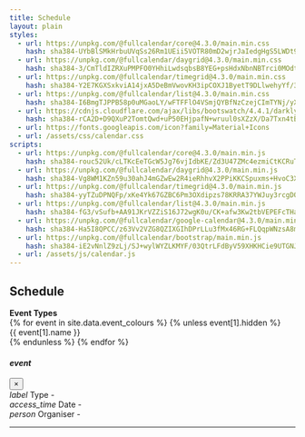 ```yaml
---
title: Schedule
layout: plain
styles:
  - url: https://unpkg.com/@fullcalendar/core@4.3.0/main.min.css
    hash: sha384-UYbBlSMkHrbuUVqSs26Rm1UEii5VOTR80mD2wjrJaIedgHgS5LWDt9d7rcbqEDxR
  - url: https://unpkg.com/@fullcalendar/daygrid@4.3.0/main.min.css
    hash: sha384-3/CmTldIZRXuPMPFO0YHhiLwdsqbsB8YEG+psHdxNbnNBTrci0MOdt/hbPRVmtS8
  - url: https://unpkg.com/@fullcalendar/timegrid@4.3.0/main.min.css
    hash: sha384-Y2E7KGXSxkviA14jxA5DeBmVwovKH3ipCOXJ1ByetT9DLlwehyYf/3Lm2wSncMR2
  - url: https://unpkg.com/@fullcalendar/list@4.3.0/main.min.css
    hash: sha384-I6BmgTJPPB58p0uMGaoLY/wFTFFlO4VSmjQYBfNzCzejCImTYNj/yXYmKBeUjtHH
  - url: https://cdnjs.cloudflare.com/ajax/libs/bootswatch/4.4.1/darkly/bootstrap.min.css
    hash: sha384-rCA2D+D9QXuP2TomtQwd+uP50EHjpafN+wruul0sXZzX/Da7Txn4tB9aLMZV4DZm
  - url: https://fonts.googleapis.com/icon?family=Material+Icons
  - url: /assets/css/calendar.css
scripts:
  - url: https://unpkg.com/@fullcalendar/core@4.3.0/main.min.js
    hash: sha384-rouc52Uk/cLTKcEeTGcW5Jg76vjIdbKE/Zd3U47ZMc4ezmiCtKCRuT7TRd/ai7f1
  - url: https://unpkg.com/@fullcalendar/daygrid@4.3.0/main.min.js
    hash: sha384-Vg8WM1KZn59u30ahJ4mGZwEw2R4ieRhhvX2PPiKKCSpuxms+HvoC3XPii6CnMvFD
  - url: https://unpkg.com/@fullcalendar/timegrid@4.3.0/main.min.js
    hash: sha384-yyTZuDPNQFp/xKe4Yk67GZBC6Pm3OXdipzs78KRRA37YWJuy3rcgDQTxCxbIviHs
  - url: https://unpkg.com/@fullcalendar/list@4.3.0/main.min.js
    hash: sha384-fG3/vSufb+AA91JKrVZZiS16J72wgK0u/CK+afw3Kw2tbVEPEFcTHac7sJabZd31
  - url: https://unpkg.com/@fullcalendar/google-calendar@4.3.0/main.min.js
    hash: sha384-Ha5I8QPCC/z63Vv2VZG8QZIXGIhDPrLLu3fMx46RG+FLQqpWNzsA8mZIR9YXPahZ
  - url: https://unpkg.com/@fullcalendar/bootstrap/main.min.js
    hash: sha384-iE2vNnlZ9zLj/SJ+wylWYZLKMYF/03QtrLFdByV59XHKHCie9UTGNJnH6imUYv17
  - url: /assets/js/calendar.js
---
```



<h2>Schedule</h2>

<div id="timezone"></div>

<div id="colour-key-container">
  <b>Event Types</b>
  <div id="colour-key">
    {% for event in site.data.event_colours %}
    {% unless event[1].hidden %}
      <div class="type-{{ event[0] }}">{{ event[1].name }}</div>
    {% endunless %}
    {% endfor %}
  </div>
</div>

<div id="calendar"></div>
<div id="event-modal" class="modal fade" tabindex="-1" role="dialog">
  <div class="modal-dialog modal-dialog-centered" role="document">
    <div class="modal-content">
      <div class="modal-header">
        <h4 class="modal-title"><i class="material-icons">event</i><b id="event-title"></b></h4>
        <button type="button" class="close" data-dismiss="modal" aria-label="Close">
          <span aria-hidden="true">&times;</span>
        </button>
      </div>
      <div class="modal-body">
      <div><i class="material-icons">label</i> Type - <b id="event-type"></b></div>
        <div><i class="material-icons">access_time</i> Date - <b id="event-date"></b></div>
        <div><i class="material-icons">person</i> Organiser - <b id="event-person"></b></div>
        <hr>
        <p id="event-desc"></p>
        <p id="event-catchup"></p>
      </div>
    </div>
  </div>
</div>

<style>
  {% for event in site.data.event_colours %}
    .type-{{ event[0] }} { background: {{ event[1].colour }}; }
  {% endfor %}
</style>
